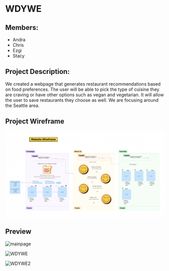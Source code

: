 # WDYWE

## Members:
- Andra
- Chris
- Ezgi
- Stacy 

## Project Description:

We created a webpage that generates restaurant recommendations based on food preferences. The user will be able to pick the type of cuisine they are craving or have other options such as vegan and vegetarian. It will allow the user to save restaurants they choose as well. We are focusing around the Seattle area. 

## Project Wireframe  

<img src="imgs/wireframe.png">

## Preview
![mainpage](https://github.com/what-do-you-wanna-eat/WDYWE/assets/107779938/fd2657c1-baef-4d9c-b15a-91ba8aaaf38a)

![WDYWE](https://github.com/what-do-you-wanna-eat/WDYWE/assets/107779938/b3800bf4-4523-47e7-aadb-0f380695f519)

![WDYWE2](https://github.com/what-do-you-wanna-eat/WDYWE/assets/107779938/24c7e8f8-6ca7-45e4-974a-bc0ade8e9339)

